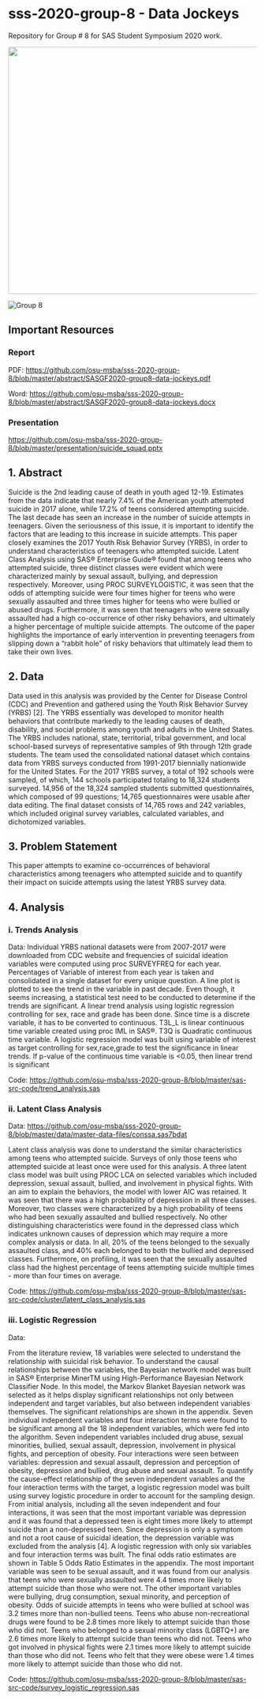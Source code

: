 # sss-2020-group-8 - Data Jockeys
Repository for Group # 8 for SAS Student Symposium 2020 work.

<img src="https://github.com/osu-msba/sss-2020-group-8/blob/master/miscellaneous-resources/group-images/title.PNG" data-canonical-src="https://github.com/osu-msba/sss-2020-group-8/blob/master/miscellaneous-resources/group-images/title.PNG" width="1000" height="500" />

![Group 8](https://github.com/osu-msba/sss-2020-group-8/blob/master/miscellaneous-resources/group-images/group-pic-2.png)

## Important Resources

### Report
PDF: https://github.com/osu-msba/sss-2020-group-8/blob/master/abstract/SASGF2020-group8-data-jockeys.pdf

Word: https://github.com/osu-msba/sss-2020-group-8/blob/master/abstract/SASGF2020-group8-data-jockeys.docx

### Presentation
https://github.com/osu-msba/sss-2020-group-8/blob/master/presentation/suicide_squad.pptx

## 1. Abstract
Suicide is the 2nd leading cause of death in youth aged 12-19. Estimates from the data indicate that nearly 7.4% of the American youth attempted suicide in 2017 alone, while 17.2% of teens considered attempting suicide. The last decade has seen an increase in the number of suicide attempts in teenagers. Given the seriousness of this issue, it is important to identify the factors that are leading to this increase in suicide attempts. This paper closely examines the 2017 Youth Risk Behavior Survey (YRBS), in order to understand characteristics of teenagers who attempted suicide. Latent Class Analysis using SAS® Enterprise Guide® found that among teens who attempted suicide, three distinct classes were evident which were characterized mainly by sexual assault, bullying, and depression respectively. Moreover, using PROC SURVEYLOGISTIC, it was seen that the odds of attempting suicide were four times higher for teens who were sexually assaulted and three times higher for teens who were bullied or abused drugs. Furthermore, it was seen that teenagers who were sexually assaulted had a high co-occurrence of other risky behaviors, and ultimately a higher percentage of multiple suicide attempts. The outcome of the paper highlights the importance of early intervention in preventing teenagers from slipping down a “rabbit hole” of risky behaviors that ultimately lead them to take their own lives. 

## 2. Data

Data used in this analysis was provided by the Center for Disease Control (CDC) and Prevention and gathered using the Youth Risk Behavior Survey (YRBS) [2]. The YRBS essentially was developed to monitor health behaviors that contribute markedly to the leading causes of death, disability, and social problems among youth and adults in the United States. The YRBS includes national, state, territorial, tribal government, and local school-based surveys of representative samples of 9th through 12th grade students. The team used the consolidated national dataset which contains data from YRBS surveys conducted from 1991-2017 biennially nationwide for the United States.
For the 2017 YRBS survey, a total of 192 schools were sampled, of which, 144 schools participated totaling to 18,324 students surveyed.  14,956 of the 18,324 sampled students submitted questionnaires, which composed of 99 questions; 14,765 questionnaires were usable after data editing. The final dataset consists of 14,765 rows and 242 variables, which included original survey variables, calculated variables, and dichotomized variables. 
        
## 3. Problem Statement

This paper attempts to examine co-occurrences of behavioral characteristics among teenagers who attempted suicide and to quantify their impact on suicide attempts using the latest YRBS survey data.

## 4. Analysis

### i. Trends Analysis
Data:
Individual YRBS national datasets were from 2007-2017 were downloaded from CDC website and frequencies of suicidal ideation variables were computed using proc SURVEYFREQ for each year. Percentages of Variable of interest from each year is taken and consolidated in a single dataset for every unique question. A line plot is plotted to see the trend in the variable in past decade. Even though, it seems increasing, a statistical test need to be conducted to determine if the trends are significant. A linear trend analysis using logistic regression controlling for sex, race and grade has been done. Since time is a discrete variable, it has to be converted to continuous. T3L_L is linear continuous time variable created using proc IML in SAS®. T3Q is Quadratic continuous time variable. A logistic regression model was built using variable of interest as target controlling for sex,race,grade to test the significance in linear trends. If p-value of the continuous time variable is <0.05, then linear trend is significant

Code:
https://github.com/osu-msba/sss-2020-group-8/blob/master/sas-src-code/trend_analysis.sas

### ii. Latent Class Analysis
Data:
https://github.com/osu-msba/sss-2020-group-8/blob/master/data/master-data-files/conssa.sas7bdat

Latent class analysis was done to understand the similar characteristics among teens who attempted suicide. Surveys of only those teens who attempted suicide at least once were used for this analysis. A three latent class model was built using PROC LCA on selected variables which included depression, sexual assault, bullied, and involvement in physical fights. With an aim to explain the behaviors, the model with lower AIC was retained.
It was seen that there was a high probability of depression in all three classes. Moreover, two classes were characterized by a high probability of teens who had been sexually assaulted and bullied respectively. No other distinguishing characteristics were found in the depressed class which indicates unknown causes of depression which may require a more complex analysis or data. In all, 20% of the teens belonged to the sexually assaulted class, and 40% each belonged to both the bullied and depressed classes. 
Furthermore, on profiling, it was seen that the sexually assaulted class had the highest percentage of teens attempting suicide multiple times - more than four times on average.

Code:
https://github.com/osu-msba/sss-2020-group-8/blob/master/sas-src-code/cluster/latent_class_analysis.sas

### iii. Logistic Regression
Data:

From the literature review, 18 variables were selected to understand the relationship with suicidal risk behavior. To understand the causal relationships between the variables, the Bayesian network model was built in SAS® Enterprise MinerTM using High-Performance Bayesian Network Classifier Node. In this model, the Markov Blanket Bayesian network was selected as it helps display significant relationships not only between independent and target variables, but also between independent variables themselves. The significant relationships are shown in the appendix. Seven individual independent variables and four interaction terms were found to be significant among all the 18 independent variables, which were fed into the algorithm. Seven independent variables included drug abuse, sexual minorities, bullied, sexual assault, depression, involvement in physical fights, and perception of obesity. Four interactions were seen between variables: depression and sexual assault, depression and perception of obesity, depression and bullied, drug abuse and sexual assault. 
To quantify the cause-effect relationship of the seven independent variables and the four interaction terms with the target, a logistic regression model was built using survey logistic procedure in order to account for the sampling design. From initial analysis, including all the seven independent and four interactions, it was seen that the most important variable was depression and it was found that a depressed teen is eight times more likely to attempt suicide than a non-depressed teen. Since depression is only a symptom and not a root cause of suicidal ideation, the depression variable was excluded from the analysis [4]. A logistic regression with only six variables and four interaction terms was built. The final odds ratio estimates are shown in Table 5 Odds Ratio Estimates in the appendix. 
The most important variable was seen to be sexual assault, and it was found from our analysis that teens who were sexually assaulted were 4.4 times more likely to attempt suicide than those who were not. The other important variables were bullying, drug consumption, sexual minority, and perception of obesity. Odds of suicide attempts in teens who were bullied at school was 3.2 times more than non-bullied teens. Teens who abuse non-recreational drugs were found to be 2.8 times more likely to attempt suicide than those who did not. Teens who belonged to a sexual minority class (LGBTQ+) are 2.6 times more likely to attempt suicide than teens who did not. Teens who got involved in physical fights were 2.1 times more likely to attempt suicide than those who did not. Teens who felt that they were obese were 1.4 times more likely to attempt suicide than those who did not.


Code:
https://github.com/osu-msba/sss-2020-group-8/blob/master/sas-src-code/survey_logistic_regression.sas
